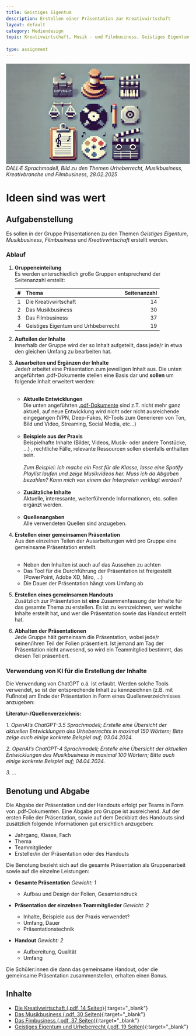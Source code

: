 ```yaml
---
title: Geistiges Eigentum
description: Erstellen einer Präsentation zur Kreativwirtschaft
layout: default
category: Mediendesign
topic: Kreativwirtschaft, Musik - und Filmbusiness, Geistiges Eigentum, Urheberrecht

type: assignment
---
```



![The Illusion of Life Disney Animation](img/urheberrecht.jpg)
_DALL·E Sprachmodell, Bild zu den Themen Urheberrecht, Musikbusiness, Kreativbranche und Filmbusiness, 28.02.2025_
# Ideen sind was wert

## Aufgabenstellung
Es sollen in der Gruppe Präsentationen zu den Themen _Geistiges Eigentum_, _Musikbusiness_, _Filmbusiness_ und _Kreativwirtschaft_ erstellt werden.

### Ablauf

1. **Gruppeneinteilung**<br>Es werden unterschiedlich große Gruppen entsprechend der Seitenanzahl erstellt:

   | # | Thema                                | Seitenanzahl |
   |--------------------------------------|----|----:|
   |1| Die Kreativwirtschaft                |14|
   |2| Das Musikbusiness                    |30|
   |3| Das Filmbusiness                     |37|
   |4| Geistiges Eigentum und Urhbeberrecht |19|


2. **Aufteilen der Inhalte**<br>Innerhalb der Gruppe wird der so Inhalt aufgeteilt, dass jede/r in etwa den gleichen Umfang zu bearbeiten hat.


3. **Ausarbeiten und Ergänzen der Inhalte**<br>Jede/r arbeitet eine Präsentation zum jeweiligen Inhalt aus. Die unten angeführten .pdf-Dokumente stellen eine Basis dar und **sollen** um folgende Inhalt erweitert werden:<br><br>
    - **Aktuelle Entwicklungen**<br>
    Die unten angeführten [.pdf-Dokumente](#inhalte) sind z.T. nicht mehr ganz aktuell, auf neue Entwicklung wird nicht oder nicht ausreichende eingegangen (VPN, Deep-Fakes, KI-Tools zum Generieren von Ton, Bild und Video, Streaming, Social Media, etc...)<br><br>
    - **Beispiele aus der Praxis**<br>
      Beispielhafte Inhalte (Bilder, Videos, Musik- oder andere Tonstücke, ...) , rechtliche Fälle, relevante Ressourcen sollen ebenfalls enthalten sein. <br><br>
      _Zum Beispiel: Ich mache ein Fest für die Klasse, lasse eine Spotify Playlist laufen und zeige Musikvideos her. Muss ich da Abgaben bezahlen? Kann mich von einem der Interpreten verklagt werden?_<br><br>
    - **Zusätzliche Inhalte**<br>
      Aktuelle, interessante, weiterführende Informationen, etc. sollen ergänzt werden.<br><br>
    - **Quellenangaben**<br> Alle verwendeten Quellen sind anzugeben.


4. **Erstellen einer gemeinsamen Präsentation**<br>
   Aus den einzelnen Teilen der Ausarbeitungen wird pro Gruppe eine gemeinsame Präsentation erstellt. <br><br>

   - Neben den Inhalten ist auch auf das Aussehen zu achten 
   - Das Tool für die Durchführung der Präsentation ist freigestellt (PowerPoint, Adobe XD, Miro, ...)
   - Die Dauer der Präsentation hängt vom Umfang ab


5. **Erstellen eines gemeinsamen Handouts**<br>
   Zusätzlich zur Präsentation ist **eine** Zusammenfassung der Inhalte für das gesamte Thema zu erstellen. Es ist zu kennzeichnen, wer welche Inhalte erstellt hat, und wer die Präsentation sowie das Handout erstellt hat.


6. **Abhalten der Präsentationen**<br>
   Jede Gruppe hält gemeinsam die Präsentation, wobei jede/r seinen/ihren Teil der Folien präsentiert. Ist jemand am Tag der Präsentation nicht anwesend, so wird ein Teammitglied bestimmt, das diesen Teil präsentiert.

### Verwendung von KI für die Erstellung der Inhalte

Die Verwendung von ChatGPT o.ä. ist erlaubt. Werden solche Tools verwendet, so ist der entsprechende Inhalt zu kennzeichnen (z.B. mit Fußnote) am Ende der Präsentation in Form eines Quellenverzeichnisses anzugeben:

**Literatur-/Quellenverzeichnis:**<br>

_1. OpenAI’s ChatGPT-3.5 Sprachmodell; Erstelle eine Übersicht der aktuellen Entwicklungen des Urheberrechts in maximal 150 Wörtern; Bitte zeige auch einige konkrete Beispiel auf; 03.04.2024._

_2. OpenAI’s ChatGPT-4 Sprachmodell; Erstelle eine Übersicht der aktuellen Entwicklungen des Musikbusiness in maximal 100 Wörtern; Bitte auch einige konkrete Beispiel auf; 04.04.2024._

_3. ..._

## Benotung und Abgabe

Die Abgabe der Präsentation und der Handouts erfolgt per Teams in Form von .pdf-Dokumenten. Eine Abgabe pro Gruppe ist ausreichend. Auf der ersten Folie der Präsentation, sowie auf dem Deckblatt des Handouts sind zusätzlich folgende Informationen gut ersichtlich anzugeben:

* Jahrgang, Klasse, Fach
* Thema
* Teammitglieder
* Ersteller/in der Präsentation oder des Handouts

Die Benotung bezieht sich auf die gesamte Präsentation als Gruppenarbeit sowie auf die einzelne Leistungen:

- **Gesamte Präsentation** *Gewicht: 1*
    - Aufbau und Design der Folien, Gesamteindruck

- **Präsentation der einzelnen Teammitglieder** *Gewicht: 2*
    - Inhalte, Beispiele aus der Praxis verwendet?
    - Umfang, Dauer
    - Präsentationstechnik

- **Handout** *Gewicht: 2*
    - Aufbereitung, Qualität
    - Umfang

Die Schüler:innen die dann das gemeinsame Handout, oder die gemeinsame Präsentation zusammenstellen, erhalten einen Bonus.

## Inhalte
- [Die Kreativwirtschaft (.pdf, 14 Seiten)](./assets/01_die-kreativwirtschaft_14.pdf){:target="_blank"}
- [Das Musikbusiness (.pdf, 30 Seiten)](./assets/02_so-funktioniert-das-musikbusiness_30.pdf){:target="_blank"}
- [Das Fimbusiness (.pdf, 37 Seiten)](./assets/03_so-funktioniert-das-filmbusiness_37.pdf){:target="_blank"}
- [Geistiges Eigentum und Urheberrecht (.pdf, 19 Seiten)](./assets/04_geistiges-eigentum-und-urheberrecht_19.pdf){:target="_blank"}
